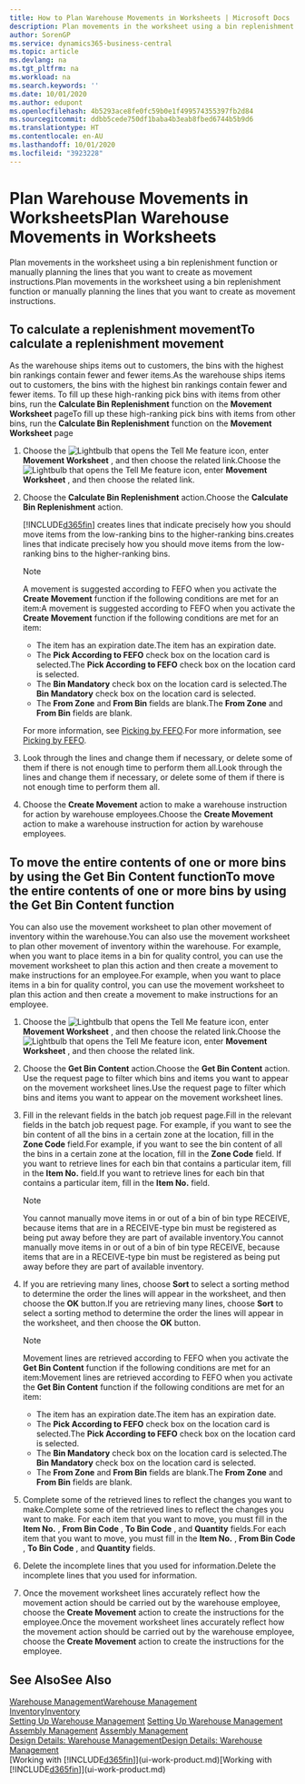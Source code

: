 ```yaml
---
title: How to Plan Warehouse Movements in Worksheets | Microsoft Docs
description: Plan movements in the worksheet using a bin replenishment function or manually planning the lines that you want to create as movement instructions.
author: SorenGP
ms.service: dynamics365-business-central
ms.topic: article
ms.devlang: na
ms.tgt_pltfrm: na
ms.workload: na
ms.search.keywords: ''
ms.date: 10/01/2020
ms.author: edupont
ms.openlocfilehash: 4b5293ace8fe0fc59b0e1f499574355397fb2d84
ms.sourcegitcommit: ddbb5cede750df1baba4b3eab8fbed6744b5b9d6
ms.translationtype: HT
ms.contentlocale: en-AU
ms.lasthandoff: 10/01/2020
ms.locfileid: "3923228"
---
```

# <a name="plan-warehouse-movements-in-worksheets"></a><span data-ttu-id="6aafb-103">Plan Warehouse Movements in Worksheets</span><span class="sxs-lookup"><span data-stu-id="6aafb-103">Plan Warehouse Movements in Worksheets</span></span>
<span data-ttu-id="6aafb-104">Plan movements in the worksheet using a bin replenishment function or manually planning the lines that you want to create as movement instructions.</span><span class="sxs-lookup"><span data-stu-id="6aafb-104">Plan movements in the worksheet using a bin replenishment function or manually planning the lines that you want to create as movement instructions.</span></span>  

## <a name="to-calculate-a-replenishment-movement"></a><span data-ttu-id="6aafb-105">To calculate a replenishment movement</span><span class="sxs-lookup"><span data-stu-id="6aafb-105">To calculate a replenishment movement</span></span>  
<span data-ttu-id="6aafb-106">As the warehouse ships items out to customers, the bins with the highest bin rankings contain fewer and fewer items.</span><span class="sxs-lookup"><span data-stu-id="6aafb-106">As the warehouse ships items out to customers, the bins with the highest bin rankings contain fewer and fewer items.</span></span> <span data-ttu-id="6aafb-107">To fill up these high-ranking pick bins with items from other bins, run the **Calculate Bin Replenishment** function on the **Movement Worksheet** page</span><span class="sxs-lookup"><span data-stu-id="6aafb-107">To fill up these high-ranking pick bins with items from other bins, run the **Calculate Bin Replenishment** function on the **Movement Worksheet** page</span></span>

1.  <span data-ttu-id="6aafb-108">Choose the ![Lightbulb that opens the Tell Me feature](media/ui-search/search_small.png "Tell me what you want to do") icon, enter **Movement Worksheet** , and then choose the related link.</span><span class="sxs-lookup"><span data-stu-id="6aafb-108">Choose the ![Lightbulb that opens the Tell Me feature](media/ui-search/search_small.png "Tell me what you want to do") icon, enter **Movement Worksheet** , and then choose the related link.</span></span>  
2.  <span data-ttu-id="6aafb-109">Choose the **Calculate Bin Replenishment** action.</span><span class="sxs-lookup"><span data-stu-id="6aafb-109">Choose the **Calculate Bin Replenishment** action.</span></span>  

    [!INCLUDE[d365fin](includes/d365fin_md.md)] <span data-ttu-id="6aafb-110">creates lines that indicate precisely how you should move items from the low-ranking bins to the higher-ranking bins.</span><span class="sxs-lookup"><span data-stu-id="6aafb-110">creates lines that indicate precisely how you should move items from the low-ranking bins to the higher-ranking bins.</span></span>  

    > [!NOTE]  
    >  <span data-ttu-id="6aafb-111">A movement is suggested according to FEFO when you activate the **Create Movement** function if the following conditions are met for an item:</span><span class="sxs-lookup"><span data-stu-id="6aafb-111">A movement is suggested according to FEFO when you activate the **Create Movement** function if the following conditions are met for an item:</span></span>  
    >   
    >  -   <span data-ttu-id="6aafb-112">The item has an expiration date.</span><span class="sxs-lookup"><span data-stu-id="6aafb-112">The item has an expiration date.</span></span>  
    > -   <span data-ttu-id="6aafb-113">The **Pick According to FEFO** check box on the location card is selected.</span><span class="sxs-lookup"><span data-stu-id="6aafb-113">The **Pick According to FEFO** check box on the location card is selected.</span></span>  
    > -   <span data-ttu-id="6aafb-114">The **Bin Mandatory** check box on the location card is selected.</span><span class="sxs-lookup"><span data-stu-id="6aafb-114">The **Bin Mandatory** check box on the location card is selected.</span></span>  
    > -   <span data-ttu-id="6aafb-115">The **From Zone** and **From Bin** fields are blank.</span><span class="sxs-lookup"><span data-stu-id="6aafb-115">The **From Zone** and **From Bin** fields are blank.</span></span>  

    <span data-ttu-id="6aafb-116">For more information, see [Picking by FEFO](warehouse-picking-by-fefo.md).</span><span class="sxs-lookup"><span data-stu-id="6aafb-116">For more information, see [Picking by FEFO](warehouse-picking-by-fefo.md).</span></span>  

3.  <span data-ttu-id="6aafb-117">Look through the lines and change them if necessary, or delete some of them if there is not enough time to perform them all.</span><span class="sxs-lookup"><span data-stu-id="6aafb-117">Look through the lines and change them if necessary, or delete some of them if there is not enough time to perform them all.</span></span>  
4.  <span data-ttu-id="6aafb-118">Choose the **Create Movement** action to make a warehouse instruction for action by warehouse employees.</span><span class="sxs-lookup"><span data-stu-id="6aafb-118">Choose the **Create Movement** action to make a warehouse instruction for action by warehouse employees.</span></span>  

## <a name="to-move-the-entire-contents-of-one-or-more-bins-by-using-the-get-bin-content-function"></a><span data-ttu-id="6aafb-119">To move the entire contents of one or more bins by using the Get Bin Content function</span><span class="sxs-lookup"><span data-stu-id="6aafb-119">To move the entire contents of one or more bins by using the Get Bin Content function</span></span>  
<span data-ttu-id="6aafb-120">You can also use the movement worksheet to plan other movement of inventory within the warehouse.</span><span class="sxs-lookup"><span data-stu-id="6aafb-120">You can also use the movement worksheet to plan other movement of inventory within the warehouse.</span></span> <span data-ttu-id="6aafb-121">For example, when you want to place items in a bin for quality control, you can use the movement worksheet to plan this action and then create a movement to make instructions for an employee.</span><span class="sxs-lookup"><span data-stu-id="6aafb-121">For example, when you want to place items in a bin for quality control, you can use the movement worksheet to plan this action and then create a movement to make instructions for an employee.</span></span>  

1.  <span data-ttu-id="6aafb-122">Choose the ![Lightbulb that opens the Tell Me feature](media/ui-search/search_small.png "Tell me what you want to do") icon, enter **Movement Worksheet** , and then choose the related link.</span><span class="sxs-lookup"><span data-stu-id="6aafb-122">Choose the ![Lightbulb that opens the Tell Me feature](media/ui-search/search_small.png "Tell me what you want to do") icon, enter **Movement Worksheet** , and then choose the related link.</span></span>  
2.  <span data-ttu-id="6aafb-123">Choose the **Get Bin Content** action.</span><span class="sxs-lookup"><span data-stu-id="6aafb-123">Choose the **Get Bin Content** action.</span></span> <span data-ttu-id="6aafb-124">Use the request page to filter which bins and items you want to appear on the movement worksheet lines.</span><span class="sxs-lookup"><span data-stu-id="6aafb-124">Use the request page to filter which bins and items you want to appear on the movement worksheet lines.</span></span>  
3.  <span data-ttu-id="6aafb-125">Fill in the relevant fields in the batch job request page.</span><span class="sxs-lookup"><span data-stu-id="6aafb-125">Fill in the relevant fields in the batch job request page.</span></span> <span data-ttu-id="6aafb-126">For example, if you want to see the bin content of all the bins in a certain zone at the location, fill in the **Zone Code** field.</span><span class="sxs-lookup"><span data-stu-id="6aafb-126">For example, if you want to see the bin content of all the bins in a certain zone at the location, fill in the **Zone Code** field.</span></span> <span data-ttu-id="6aafb-127">If you want to retrieve lines for each bin that contains a particular item, fill in the **Item No.** field.</span><span class="sxs-lookup"><span data-stu-id="6aafb-127">If you want to retrieve lines for each bin that contains a particular item, fill in the **Item No.** field.</span></span>  

    > [!NOTE]  
    >  <span data-ttu-id="6aafb-128">You cannot manually move items in or out of a bin of bin type RECEIVE, because items that are in a RECEIVE-type bin must be registered as being put away before they are part of available inventory.</span><span class="sxs-lookup"><span data-stu-id="6aafb-128">You cannot manually move items in or out of a bin of bin type RECEIVE, because items that are in a RECEIVE-type bin must be registered as being put away before they are part of available inventory.</span></span>  

4.  <span data-ttu-id="6aafb-129">If you are retrieving many lines, choose **Sort** to select a sorting method to determine the order the lines will appear in the worksheet, and then choose the **OK** button.</span><span class="sxs-lookup"><span data-stu-id="6aafb-129">If you are retrieving many lines, choose **Sort** to select a sorting method to determine the order the lines will appear in the worksheet, and then choose the **OK** button.</span></span>  

    > [!NOTE]  
    >  <span data-ttu-id="6aafb-130">Movement lines are retrieved according to FEFO when you activate the **Get Bin Content** function if the following conditions are met for an item:</span><span class="sxs-lookup"><span data-stu-id="6aafb-130">Movement lines are retrieved according to FEFO when you activate the **Get Bin Content** function if the following conditions are met for an item:</span></span>  
    >   
    >  -   <span data-ttu-id="6aafb-131">The item has an expiration date.</span><span class="sxs-lookup"><span data-stu-id="6aafb-131">The item has an expiration date.</span></span>  
    > -   <span data-ttu-id="6aafb-132">The **Pick According to FEFO** check box on the location card is selected.</span><span class="sxs-lookup"><span data-stu-id="6aafb-132">The **Pick According to FEFO** check box on the location card is selected.</span></span>  
    > -   <span data-ttu-id="6aafb-133">The **Bin Mandatory** check box on the location card is selected.</span><span class="sxs-lookup"><span data-stu-id="6aafb-133">The **Bin Mandatory** check box on the location card is selected.</span></span>  
    > -   <span data-ttu-id="6aafb-134">The **From Zone** and **From Bin** fields are blank.</span><span class="sxs-lookup"><span data-stu-id="6aafb-134">The **From Zone** and **From Bin** fields are blank.</span></span>  

5.  <span data-ttu-id="6aafb-135">Complete some of the retrieved lines to reflect the changes you want to make.</span><span class="sxs-lookup"><span data-stu-id="6aafb-135">Complete some of the retrieved lines to reflect the changes you want to make.</span></span> <span data-ttu-id="6aafb-136">For each item that you want to move, you must fill in the **Item No.** , **From Bin Code** , **To Bin Code** , and **Quantity** fields.</span><span class="sxs-lookup"><span data-stu-id="6aafb-136">For each item that you want to move, you must fill in the **Item No.** , **From Bin Code** , **To Bin Code** , and **Quantity** fields.</span></span>  
6.  <span data-ttu-id="6aafb-137">Delete the incomplete lines that you used for information.</span><span class="sxs-lookup"><span data-stu-id="6aafb-137">Delete the incomplete lines that you used for information.</span></span>  
7.  <span data-ttu-id="6aafb-138">Once the movement worksheet lines accurately reflect how the movement action should be carried out by the warehouse employee, choose the **Create Movement** action to create the instructions for the employee.</span><span class="sxs-lookup"><span data-stu-id="6aafb-138">Once the movement worksheet lines accurately reflect how the movement action should be carried out by the warehouse employee, choose the **Create Movement** action to create the instructions for the employee.</span></span>  

## <a name="see-also"></a><span data-ttu-id="6aafb-139">See Also</span><span class="sxs-lookup"><span data-stu-id="6aafb-139">See Also</span></span>  
[<span data-ttu-id="6aafb-140">Warehouse Management</span><span class="sxs-lookup"><span data-stu-id="6aafb-140">Warehouse Management</span></span>](warehouse-manage-warehouse.md)  
[<span data-ttu-id="6aafb-141">Inventory</span><span class="sxs-lookup"><span data-stu-id="6aafb-141">Inventory</span></span>](inventory-manage-inventory.md)  
<span data-ttu-id="6aafb-142">[Setting Up Warehouse Management](warehouse-setup-warehouse.md)   </span><span class="sxs-lookup"><span data-stu-id="6aafb-142">[Setting Up Warehouse Management](warehouse-setup-warehouse.md)   </span></span>  
<span data-ttu-id="6aafb-143">[Assembly Management](assembly-assemble-items.md)  </span><span class="sxs-lookup"><span data-stu-id="6aafb-143">[Assembly Management](assembly-assemble-items.md)  </span></span>  
[<span data-ttu-id="6aafb-144">Design Details: Warehouse Management</span><span class="sxs-lookup"><span data-stu-id="6aafb-144">Design Details: Warehouse Management</span></span>](design-details-warehouse-management.md)  
<span data-ttu-id="6aafb-145">[Working with [!INCLUDE[d365fin](includes/d365fin_md.md)]](ui-work-product.md)</span><span class="sxs-lookup"><span data-stu-id="6aafb-145">[Working with [!INCLUDE[d365fin](includes/d365fin_md.md)]](ui-work-product.md)</span></span>
